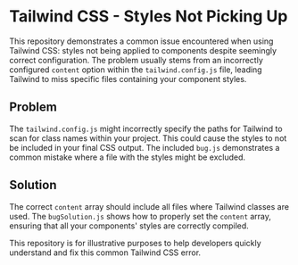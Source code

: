 # Tailwind CSS - Styles Not Picking Up

This repository demonstrates a common issue encountered when using Tailwind CSS: styles not being applied to components despite seemingly correct configuration.  The problem usually stems from an incorrectly configured `content` option within the `tailwind.config.js` file, leading Tailwind to miss specific files containing your component styles.

## Problem

The `tailwind.config.js` might incorrectly specify the paths for Tailwind to scan for class names within your project. This could cause the styles to not be included in your final CSS output.  The included `bug.js` demonstrates a common mistake where a file with the styles might be excluded.

## Solution

The correct `content` array should include all files where Tailwind classes are used. The `bugSolution.js` shows how to properly set the `content` array, ensuring that all your components' styles are correctly compiled.

This repository is for illustrative purposes to help developers quickly understand and fix this common Tailwind CSS error.